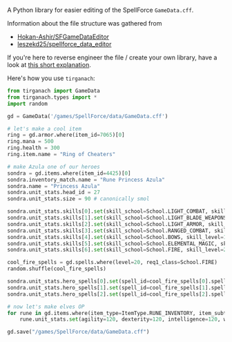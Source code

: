 A Python library for easier editing of the SpellForce `GameData.cff`.

Information about the file structure was gathered from
* [Hokan-Ashir/SFGameDataEditor](https://github.com/Hokan-Ashir/SFGameDataEditor)
* [leszekd25/spellforce_data_editor](https://github.com/leszekd25/spellforce_data_editor)

If you're here to reverse engineer the file / create your own library, have a look at [this short explanation](./EXPLANATION.md).

Here's how you use `tirganach`:

```python
from tirganach import GameData
from tirganach.types import *
import random

gd = GameData('/games/SpellForce/data/GameData.cff')

# let's make a cool item
ring = gd.armor.where(item_id=7065)[0]
ring.mana = 500
ring.health = 300
ring.item.name = "Ring of Cheaters"

# make Azula one of our heroes
sondra = gd.items.where(item_id=4425)[0]
sondra.inventory_match.name = "Rune Princess Azula"
sondra.name = "Princess Azula"
sondra.unit_stats.head_id = 27
sondra.unit_stats.size = 90 # canonically smol

sondra.unit_stats.skills[0].set(skill_school=School.LIGHT_COMBAT, skill_level=20)
sondra.unit_stats.skills[1].set(skill_school=School.LIGHT_BLADE_WEAPONS, skill_level=20)
sondra.unit_stats.skills[2].set(skill_school=School.LIGHT_ARMOR, skill_level=20)
sondra.unit_stats.skills[3].set(skill_school=School.RANGED_COMBAT, skill_level=15)
sondra.unit_stats.skills[4].set(skill_school=School.BOWS, skill_level=15)
sondra.unit_stats.skills[5].set(skill_school=School.ELEMENTAL_MAGIC, skill_level=20)
sondra.unit_stats.skills[6].set(skill_school=School.FIRE, skill_level=20)

cool_fire_spells = gd.spells.where(level=20, req1_class=School.FIRE)
random.shuffle(cool_fire_spells)

sondra.unit_stats.hero_spells[0].set(spell_id=cool_fire_spells[0].spell_id)
sondra.unit_stats.hero_spells[1].set(spell_id=cool_fire_spells[1].spell_id)
sondra.unit_stats.hero_spells[2].set(spell_id=cool_fire_spells[2].spell_id)

# now let's make elves OP
for rune in gd.items.where(item_type=ItemType.RUNE_INVENTORY, item_subtype=RuneRace.ELVES):
    rune.unit_stats.set(agility=120, dexterity=120, intelligence=120, wisdom=150)

gd.save("/games/SpellForce/data/GameData.cff")
```